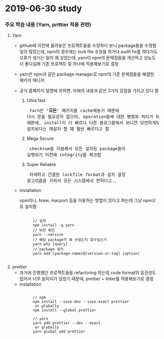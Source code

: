 # 2019-06-30 study

### 주요 학습 내용 (Yarn, prittier 적용 관련)

1. Yarn
    - github에 이전에 올려놓은 프로젝트들을 수정하다 보니 package들을 수정할 일이 많았는데, npm의 경우에는 lock file 수정을 하거나 audit fix를 하다가도 오류가 생기는 일이 꽤 있었는데, yarn이 npm의 문제점들을 개선하고 성능도 더 좋다길래 기존 프로젝트 중 하나에 적용해보기로 결정
    - yarn은 npm과 같은 package manager로 npm의 기존 문제점들을 해결한 패키지 매니저
    - 공식 홈페이지 설명에 의하면, 아래의 내용과 같은 3가지 강점을 가지고 있다 함
        1. Ultra fast
          <pre>
            Yarn은 <b>'모든'</b> 패키지를 cache해놓기 때문에 다시 받을 필요성이 없으며, operation들에 대한 병렬화 처리가 되어 있기 때문에, install이 더 빠르다
            다른 블로그들에서 보니깐 당연하게도 초기 설치보다는 재설치 할 떄 훨씬 빠르다고 함
          </pre>
        2. Mega Secure
          <pre>
            checksum을 이용해서 모든 설치된 package들이 실행되기 이전에 integrity를 체크함
          </pre>  
        3. Super Reliable
          <pre>
            자세하고 간결한 lockfile format과 설치 결정 알고리즘을 가져서 모든 시스템에서 편하다고.. 
          </pre>
          
    - installation
        
        npm이나, brew, macport 등을 이용하는 방법이 있다고 하는데 그냥 npm으로 설치함
        <pre><code>
            // 설치
            npm install -g yarn
            // 버전 확인
            yarn --version
            // 해당 package가 왜 쓰였는지 알수있는거
            yarn why [query]
            // package 설치
            yarn add [package-name]@[version-or-tag] [option]
        </code></pre>
2. prettier
    - 과거에 진행했던 프로젝트들을 refactoring 하는데 code format의 일관성도 없어서 너무 읽히지가 않았기 때문에, prettier + linter를 적용해보기로 결정
    - installation
        <pre><code>
            // npm
            npm install --save-dev --save-exact prettier
             or globally
            npm install --global prettier
            
            // yarn
            yarn add prettier --dev --exact
             or globally
            yarn global add prettier
        </code></pre>
    
        